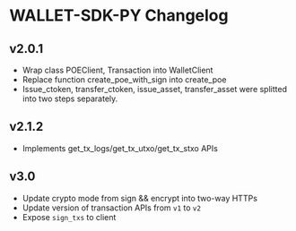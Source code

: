 # WALLET-SDK-PY Changelog

## v2.0.1

* Wrap class POEClient, Transaction into WalletClient
* Replace function create_poe_with_sign into create_poe
* Issue_ctoken, transfer_ctoken, issue_asset, transfer_asset were splitted into two steps separately.

## v2.1.2

* Implements get_tx_logs/get_tx_utxo/get_tx_stxo APIs

## v3.0

* Update crypto mode from sign && encrypt into two-way HTTPs
* Update version of transaction APIs from `v1` to `v2`
* Expose ``sign_txs`` to client
